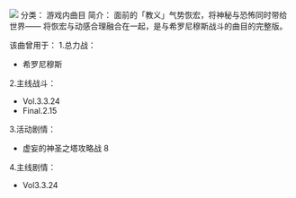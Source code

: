 ![](//static.kivo.wiki/images/music/cover/eXk9vnGIvpXLWBUG6ez9bI1hfVqtfl7X.png)
分类： 游戏内曲目
简介：
面前的「教义」气势恢宏，将神秘与恐怖同时带给世界—— 
将恢宏与动感合理融合在一起，是与希罗尼穆斯战斗的曲目的完整版。 
 
该曲曾用于： 
1.总力战： 
 - 希罗尼穆斯

2.主线战斗： 
 - Vol.3.3.24
 - Final.2.15

3.活动剧情： 
  - 虚妄的神圣之塔攻略战 8

4.主线剧情： 
 - Vol3.3.24
